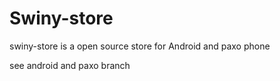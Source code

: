 # Swiny-store



swiny-store is a open source store for
   Android and paxo phone

  see android and paxo branch

